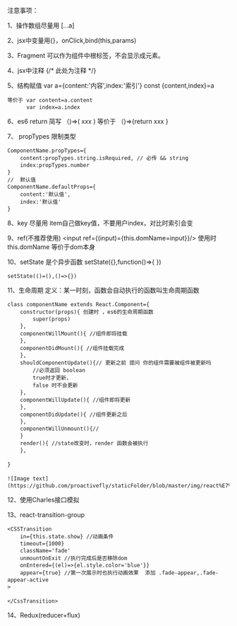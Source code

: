 注意事项：

1、操作数组尽量用 [...a]

2、jsx中变量用{}，onClick,bind(this,params)

3、Fragment 可以作为组件中根标签，不会显示成元素。

4、jsx中注释 {/* 此处为注释 */}

5、结构赋值
    var a={content:'内容',index:'索引'}
    const {content,index}=a

    等价于 var content=a.content
          var index=a.index

6、es6 return  简写
    （)=>( xxx )   等价于  （)=>{return xxx }

7、 propTypes  限制类型

    ComponentName.propTypes={
        content:propTypes.string.isRequired, // 必传 && string
        index:propTypes.number
    }
    //  默认值
    ComponentName.defaultProps={
        content:'默认值',
        index:'默认值'
    }

8、key  尽量用 item自己做key值，不要用户index，对比时索引会变

9、ref(不推荐使用)
    <input ref={(input)={this.domName=input}}/>
    使用时 this.domName 等价于dom本身

10、setState 是个异步函数
    setState({},function()=>{   })

    setState(()=(),()=>{})

11、生命周期
    定义：某一时刻，函数会自动执行的函数叫生命周期函数

    class componentName extends React.Component={
        constructor(props){ 创建时 ，es6的生命周期函数
            super(props)
        },
        componentWillMount(){ //组件即将挂载
        },
        componentDidMount(){ //组件挂载完成
        },
        shouldComponentUpdate(){// 更新之前 提问 你的组件需要被组件被更新吗
            //必须返回 boolean
            true时才更新，
            false 时不会更新
        },
        componentWillUpdate(){ //组件即将更新
        },
        componentDidUpdate(){ //组件更新之后
        },
        componentWillUnmount(){//
        }
        render(){ //state改变时，render 函数会被执行
        },

    }

    ![Image text](https://github.com/proactivefly/staticFolder/blob/master/img/react%E7%94%9F%E5%91%BD%E5%91%A8%E6%9C%9F.png)

12、使用Charles接口模拟

13、react-transition-group

    <CSSTransition
        in={this.state.show} //动画条件
        timeout={1000}
        className='fade'
        unmountOnExit //执行完成后是否移除dom
        onEntered={(el)=>{el.style.color='blue'}}
        appear={true} //第一次展示时也执行动画效果  添加 .fade-appear,.fade-appear-active
    >

    </CssTransition>

14、Redux(reducer+flux)

